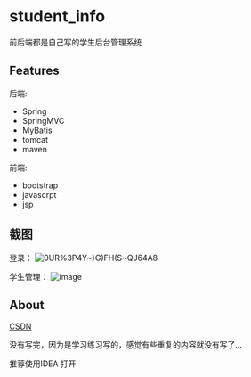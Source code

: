 # student_info
前后端都是自己写的学生后台管理系统

## Features
 后端:
 - Spring
 - SpringMVC
 - MyBatis
 - tomcat
 - maven
 
 前端:
 - bootstrap
 - javascrpt
 - jsp
 
## 截图
 登录：
![0UR%3P4Y~}G)FH(S~QJ64A8](https://user-images.githubusercontent.com/49679189/162568728-11f5e6c0-cd05-4df2-b6b6-a3cb0e9a6fa7.png)

学生管理：
![image](https://user-images.githubusercontent.com/49679189/162568892-45587f2b-fa06-45ca-b14c-0e85145958e7.png)


## About


[CSDN](https://blog.csdn.net/weixin_45866411?spm=1000.2115.3001.5343)

  没有写完，因为是学习练习写的，感觉有些重复的内容就没有写了...
  
  推荐使用IDEA 打开
